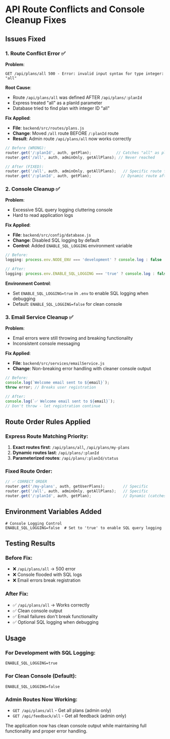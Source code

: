 # API Route Conflicts and Console Cleanup Fixes

## Issues Fixed

### 1. Route Conflict Error ✅
**Problem**: 
```
GET /api/plans/all 500 - Error: invalid input syntax for type integer: "all"
```

**Root Cause**: 
- Route `/api/plans/all` was defined AFTER `/api/plans/:planId`
- Express treated "all" as a planId parameter
- Database tried to find plan with integer ID "all"

**Fix Applied**:
- **File**: `backend/src/routes/plans.js`
- **Change**: Moved `/all` route BEFORE `/:planId` route
- **Result**: Admin route `/api/plans/all` now works correctly

```javascript
// Before (WRONG):
router.get('/:planId', auth, getPlan);           // Catches "all" as planId
router.get('/all', auth, adminOnly, getAllPlans); // Never reached

// After (FIXED):
router.get('/all', auth, adminOnly, getAllPlans);   // Specific route first
router.get('/:planId', auth, getPlan);             // Dynamic route after
```

### 2. Console Cleanup ✅
**Problem**:
- Excessive SQL query logging cluttering console
- Hard to read application logs

**Fix Applied**:
- **File**: `backend/src/config/database.js`
- **Change**: Disabled SQL logging by default
- **Control**: Added `ENABLE_SQL_LOGGING` environment variable

```javascript
// Before:
logging: process.env.NODE_ENV === 'development' ? console.log : false

// After:
logging: process.env.ENABLE_SQL_LOGGING === 'true' ? console.log : false
```

**Environment Control**:
- Set `ENABLE_SQL_LOGGING=true` in `.env` to enable SQL logging when debugging
- Default: `ENABLE_SQL_LOGGING=false` for clean console

### 3. Email Service Cleanup ✅
**Problem**:
- Email errors were still throwing and breaking functionality
- Inconsistent console messaging

**Fix Applied**:
- **File**: `backend/src/services/emailService.js`
- **Change**: Non-breaking error handling with cleaner console output

```javascript
// Before:
console.log(`Welcome email sent to ${email}`);
throw error; // Breaks user registration

// After:
console.log(`✅ Welcome email sent to ${email}`);
// Don't throw - let registration continue
```

## Route Order Rules Applied

### Express Route Matching Priority:
1. **Exact routes first**: `/api/plans/all`, `/api/plans/my-plans`
2. **Dynamic routes last**: `/api/plans/:planId`
3. **Parameterized routes**: `/api/plans/:planId/status`

### Fixed Route Order:
```javascript
// ✅ CORRECT ORDER
router.get('/my-plans', auth, getUserPlans);        // Specific
router.get('/all', auth, adminOnly, getAllPlans);   // Specific
router.get('/:planId', auth, getPlan);              // Dynamic (catches everything else)
```

## Environment Variables Added

```env
# Console Logging Control
ENABLE_SQL_LOGGING=false  # Set to 'true' to enable SQL query logging
```

## Testing Results

### Before Fix:
- ❌ `/api/plans/all` → 500 error
- ❌ Console flooded with SQL logs
- ❌ Email errors break registration

### After Fix:
- ✅ `/api/plans/all` → Works correctly
- ✅ Clean console output
- ✅ Email failures don't break functionality
- ✅ Optional SQL logging when debugging

## Usage

### For Development with SQL Logging:
```env
ENABLE_SQL_LOGGING=true
```

### For Clean Console (Default):
```env
ENABLE_SQL_LOGGING=false
```

### Admin Routes Now Working:
- `GET /api/plans/all` - Get all plans (admin only)
- `GET /api/feedback/all` - Get all feedback (admin only)

The application now has clean console output while maintaining full functionality and proper error handling.
